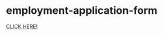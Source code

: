 # employment-application-form
[CLICK HERE!](https://priyanka-panaganti.github.io/employment-application-form/employment%20application%20form.html)
